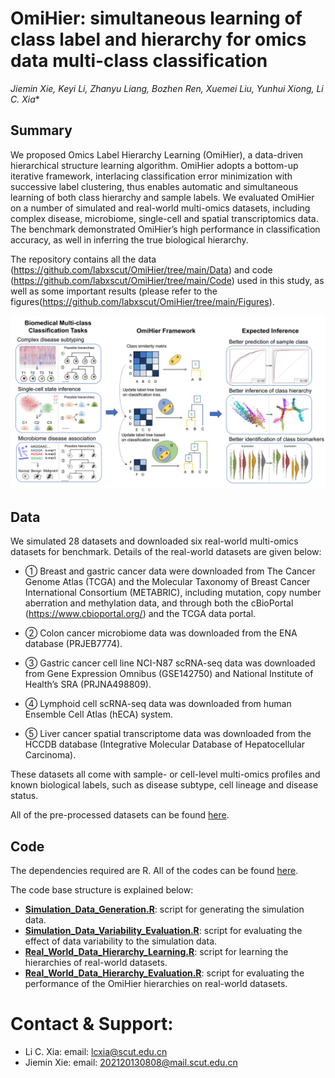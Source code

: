 # OmiHier: simultaneous learning of class label and hierarchy for omics data multi-class classification
*Jiemin Xie, Keyi Li, Zhanyu Liang, Bozhen Ren, Xuemei Liu, Yunhui Xiong, Li C. Xia**

## Summary
We proposed Omics Label Hierarchy Learning (OmiHier), a data-driven hierarchical structure learning algorithm. OmiHier adopts a bottom-up iterative framework, interlacing classification error minimization with successive label clustering, thus enables automatic and simultaneous learning of both class hierarchy and sample labels. We evaluated OmiHier on a number of simulated and real-world multi-omics datasets, including complex disease, microbiome, single-cell and spatial transcriptomics data. The benchmark demonstrated OmiHier’s high performance in classification accuracy, as well in inferring the true biological hierarchy.

The repository contains all the data (https://github.com/labxscut/OmiHier/tree/main/Data) and code (https://github.com/labxscut/OmiHier/tree/main/Code) used in this study, as well as some important results (please refer to the figures(https://github.com/labxscut/OmiHier/tree/main/Figures).

![image](Figures/Figure1_Study_framework.png)


## Data 

We simulated 28 datasets and downloaded six real-world multi-omics datasets for benchmark. Details of the real-world datasets are given below:

* ① Breast and gastric cancer data were downloaded from The Cancer Genome Atlas (TCGA) and the Molecular Taxonomy of Breast Cancer International Consortium (METABRIC), including mutation, copy number aberration and methylation data, and through both the cBioPortal (https://www.cbioportal.org/) and the TCGA data portal.

* ② Colon cancer microbiome data was downloaded from the ENA database (PRJEB7774).

* ③ Gastric cancer cell line NCI-N87 scRNA-seq data was downloaded from Gene Expression Omnibus (GSE142750) and National Institute of Health’s SRA (PRJNA498809).

* ④ Lymphoid cell scRNA-seq data was downloaded from human Ensemble Cell Atlas (hECA) system.

* ⑤ Liver cancer spatial transcriptome data was downloaded from the HCCDB database (Integrative Molecular Database of Hepatocellular Carcinoma).

These datasets all come with sample- or cell-level multi-omics profiles and known biological labels, such as disease subtype, cell lineage and disease status.

All of the pre-processed datasets can be found [here](https://github.com/labxscut/OmiHier/tree/main/Data).


## Code

The dependencies required are R. All of the codes can be found [here](https://github.com/labxscut/OmiHier/tree/main/Code).

The code base structure is explained below:

* **[Simulation_Data_Generation.R](https://github.com/labxscut/OmiHier/tree/main/Code/1.Simulation_Data_Generation.R)**: script for generating the simulation data.
* **[Simulation_Data_Variability_Evaluation.R](https://github.com/labxscut/OmiHier/tree/main/Code/2.Simulation_Data_Variability_Evaluation.R)**: script for evaluating the effect of data variability to the simulation data.
* **[Real_World_Data_Hierarchy_Learning.R](https://github.com/labxscut/OmiHier/tree/main/Code/3.Real_World_Data_Hierarchy_Learning.R)**: script for learning the hierarchies of real-world datasets.
* **[Real_World_Data_Hierarchy_Evaluation.R](https://github.com/labxscut/OmiHier/tree/main/Code/4.Real_World_Data_Hierarchy_Evaluation.R)**: script for evaluating the performance of the OmiHier hierarchies on real-world datasets.



# Contact & Support:

* Li C. Xia: email: [lcxia@scut.edu.cn](mailto:lcxia@scut.edu.cn)
* Jiemin Xie: email: [202120130808@mail.scut.edu.cn](mailto:202120130808@mail.scut.edu.cn)
